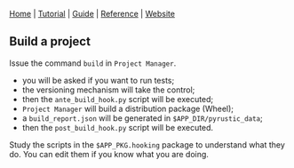 [Home](https://github.com/pyrustic/pyrustic#readme) | [Tutorial](https://github.com/pyrustic/pyrustic/blob/master/docs/tutorial/README.md) | [Guide](https://github.com/pyrustic/pyrustic/blob/master/docs/guide/README.md) | [Reference](https://github.com/pyrustic/pyrustic/blob/master/docs/reference/README.md) | [Website](https://pyrustic.github.io)

## Build a project

Issue the command `build` in `Project Manager`.

- you will be asked if you want to run tests;
- the versioning mechanism will take the control;
- then the `ante_build_hook.py` script will be executed;
- `Project Manager` will build a distribution package (Wheel);
- a `build_report.json` will be generated in `$APP_DIR/pyrustic_data`;
- then the `post_build_hook.py` script will be executed.

Study the scripts in the `$APP_PKG.hooking` package to understand what they do. You can edit them if you know what you are doing.

